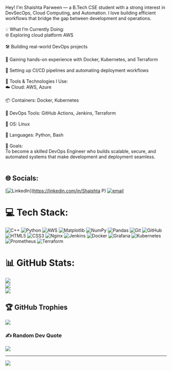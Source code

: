 Hey!
I'm Shaishta Parween — a B.Tech CSE student with a strong interest in DevSecOps, Cloud Computing, and Automation. I love building efficient workflows that bridge the gap between development and operations.<br><br>💡 What I’m Currently Doing:<br>🌐 Exploring cloud platform AWS <br><br>🛠️ Building real-world DevOps projects<br><br>🐳 Gaining hands-on experience with Docker, Kubernetes, and Terraform<br><br>🔁 Setting up CI/CD pipelines and automating deployment workflows<br><br>🧰 Tools & Technologies I Use:<br>☁️ Cloud: AWS, Azure<br><br>📦 Containers: Docker, Kubernetes<br><br>🔧 DevOps Tools: GitHub Actions, Jenkins, Terraform<br><br>🐧 OS: Linux<br><br>🐍 Languages: Python, Bash<br><br>🚀 Goals:<br>To become a skilled DevOps Engineer who builds scalable, secure, and automated systems that make development and deployment seamless.<br><br>


## 🌐 Socials:
[![LinkedIn](https://img.shields.io/badge/LinkedIn-%230077B5.svg?logo=linkedin&logoColor=white)](https://linkedin.com/in/Shaishta P) [![email](https://img.shields.io/badge/Email-D14836?logo=gmail&logoColor=white)](mailto:shaishta24@gmail.com) 

# 💻 Tech Stack:
![C++](https://img.shields.io/badge/c++-%2300599C.svg?style=for-the-badge&logo=c%2B%2B&logoColor=white) ![Python](https://img.shields.io/badge/python-3670A0?style=for-the-badge&logo=python&logoColor=ffdd54) ![AWS](https://img.shields.io/badge/AWS-%23FF9900.svg?style=for-the-badge&logo=amazon-aws&logoColor=white) ![Matplotlib](https://img.shields.io/badge/Matplotlib-%23ffffff.svg?style=for-the-badge&logo=Matplotlib&logoColor=black) ![NumPy](https://img.shields.io/badge/numpy-%23013243.svg?style=for-the-badge&logo=numpy&logoColor=white) ![Pandas](https://img.shields.io/badge/pandas-%23150458.svg?style=for-the-badge&logo=pandas&logoColor=white) ![Git](https://img.shields.io/badge/git-%23F05033.svg?style=for-the-badge&logo=git&logoColor=white) ![GitHub](https://img.shields.io/badge/github-%23121011.svg?style=for-the-badge&logo=github&logoColor=white) ![HTML5](https://img.shields.io/badge/html5-%23E34F26.svg?style=for-the-badge&logo=html5&logoColor=white) ![CSS3](https://img.shields.io/badge/css3-%231572B6.svg?style=for-the-badge&logo=css3&logoColor=white) ![Nginx](https://img.shields.io/badge/nginx-%23009639.svg?style=for-the-badge&logo=nginx&logoColor=white) ![Jenkins](https://img.shields.io/badge/jenkins-%232C5263.svg?style=for-the-badge&logo=jenkins&logoColor=white) ![Docker](https://img.shields.io/badge/docker-%230db7ed.svg?style=for-the-badge&logo=docker&logoColor=white) ![Grafana](https://img.shields.io/badge/grafana-%23F46800.svg?style=for-the-badge&logo=grafana&logoColor=white) ![Kubernetes](https://img.shields.io/badge/kubernetes-%23326ce5.svg?style=for-the-badge&logo=kubernetes&logoColor=white) ![Prometheus](https://img.shields.io/badge/Prometheus-E6522C?style=for-the-badge&logo=Prometheus&logoColor=white) ![Terraform](https://img.shields.io/badge/terraform-%235835CC.svg?style=for-the-badge&logo=terraform&logoColor=white)
# 📊 GitHub Stats:
![](https://github-readme-stats.vercel.app/api?username=ShaishtaP&theme=dark&hide_border=false&include_all_commits=true&count_private=false)<br/>
![](https://nirzak-streak-stats.vercel.app/?user=ShaishtaP&theme=dark&hide_border=false)<br/>
![](https://github-readme-stats.vercel.app/api/top-langs/?username=ShaishtaP&theme=dark&hide_border=false&include_all_commits=true&count_private=false&layout=compact)

## 🏆 GitHub Trophies
![](https://github-profile-trophy.vercel.app/?username=ShaishtaP&theme=radical&no-frame=false&no-bg=true&margin-w=4)

### ✍️ Random Dev Quote
![](https://quotes-github-readme.vercel.app/api?type=horizontal&theme=radical)

---
[![](https://visitcount.itsvg.in/api?id=ShaishtaP&icon=0&color=0)](https://visitcount.itsvg.in)

<!-- Proudly created with GPRM ( https://gprm.itsvg.in ) -->
